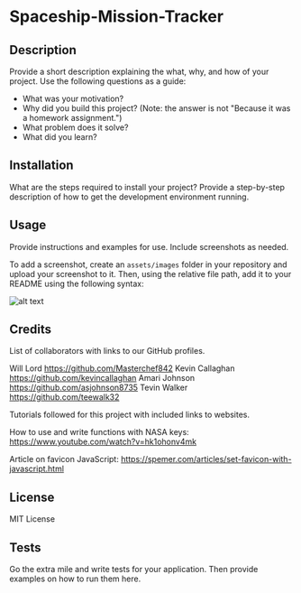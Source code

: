 # Spaceship-Mission-Tracker

## Description

Provide a short description explaining the what, why, and how of your project. Use the following questions as a guide:

- What was your motivation?
- Why did you build this project? (Note: the answer is not "Because it was a homework assignment.")
- What problem does it solve?
- What did you learn?



## Installation

What are the steps required to install your project? Provide a step-by-step description of how to get the development environment running.

## Usage

Provide instructions and examples for use. Include screenshots as needed.

To add a screenshot, create an `assets/images` folder in your repository and upload your screenshot to it. Then, using the relative file path, add it to your README using the following syntax:

![alt text](assets/images/screenshot.png)

## Credits

List of collaborators with links to our GitHub profiles.

Will Lord https://github.com/Masterchef842
Kevin Callaghan https://github.com/kevincallaghan 
Amari Johnson https://github.com/asjohnson8735
Tevin Walker https://github.com/teewalk32




Tutorials followed for this project with included links to websites.

How to use and write functions with NASA keys: https://www.youtube.com/watch?v=hk1ohonv4mk 

Article on favicon JavaScript: https://spemer.com/articles/set-favicon-with-javascript.html

## License

MIT License 



## Tests

Go the extra mile and write tests for your application. Then provide examples on how to run them here.
